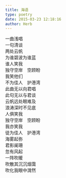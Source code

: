 ```yaml
---  
title: 海语  
type: poetry  
date: 2015-03-23 12:18:16  
author: Herb    
---  
```

一曲浅唱  
一句清谈  
两处云帆  
为谁碧波为谁蓝  
谁人笑我  
独守空岸　空顾盼  
我笑他们  
不为佳人　护港湾    
此曲无以向君唱  
此句无以与君谈  
云帆远处眼难及  
浪涛深时不见底  
人俱笑我  
独守空岸　空顾盼  
我亦笑我  
徒为佳人　护港湾    
海雾起弥  
君影阑珊  
忽有风起  
一阵吹暖  
吹散其沉沉烟霭  
吹化我眼中潸然